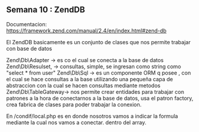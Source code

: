 Semana 10 : ZendDB
---------------------------------
Documentacion:
https://framework.zend.com/manual/2.4/en/index.html#zend-db

El ZendDB basicamente es un conjunto de clases que nos permite trabajar con base de datos

Zend\Db\Adapter -> es co el cual se conecta a la base de datos
Zend\Db\Resulset, ->  consultas, simple, se ingresan como string como "select * from user"
Zend\Db\Sql -> es un componente ORM q posee , con el cual se hace consultas a la base 
utilizando una pequeña capa de abstraccion con la cual se hacen consultas mediante metodos
Zend\Db\TableGateway-> nos permite crear entidades para trabajar con patrones a la hora 
de conectarnos a la base de datos, usa el patron factory, crea fabrica de clases 
para poder trabajar la conexion.

En /condif/local.php 
es en donde nosotros vamos a indicar la formula mediante la cual nos vamos a conectar. dentro del array.